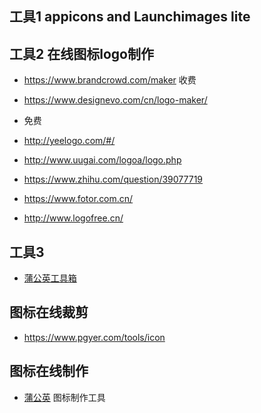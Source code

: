 ## 工具1 appicons and Launchimages lite

## 工具2 在线图标logo制作
* https://www.brandcrowd.com/maker  收费
* https://www.designevo.com/cn/logo-maker/

* 免费
* http://yeelogo.com/#/
* http://www.uugai.com/logoa/logo.php
* https://www.zhihu.com/question/39077719
* https://www.fotor.com.cn/
* http://www.logofree.cn/

## 工具3 
* [蒲公英工具箱](https://www.pgyer.com/tools)

## 图标在线裁剪
* https://www.pgyer.com/tools/icon

## 图标在线制作
* [蒲公英](https://www.pgyer.com/tools/appIcon)
图标制作工具